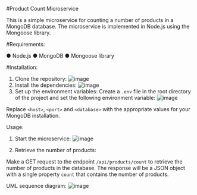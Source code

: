 #Product Count Microservice


This is a simple microservice for counting a number of products in a MongoDB database. The microservice is implemented in Node.js using the Mongoose library. 

#Requirements: 

●	Node.js
●	MongoDB
●	Mongoose library

#Installation: 

1.	Clone the repository:
![image](https://user-images.githubusercontent.com/71670898/218364979-246d7ad8-36fc-49ac-88c9-2cbed6a0c923.png)
2.	Install the dependencies:
![image](https://user-images.githubusercontent.com/71670898/218365021-8943284b-b07d-4090-8c76-7ce5ad1b5221.png)
3.	Set up the environment variables:
Create a `.env` file in the root directory of the project and set the following environment variable: 
![image](https://user-images.githubusercontent.com/71670898/218365059-b057d92a-478c-4387-b2c2-e4469af48b02.png)

Replace `<host>`, `<port>` and `<database>` with the appropriate values for your MongoDB installation. 

Usage: 

1.	Start the microservice: 
![image](https://user-images.githubusercontent.com/71670898/218365088-cc7d1dd7-312b-48d6-bdd9-e7ce052f3fe9.png)

2.	Retrieve the number of products:

Make a GET request to the endpoint `/api/products/count`  to retrieve the number of products in the database. The response will be a JSON object with a single property `count` that contains the number of products. 

UML sequence diagram: 
![image](https://user-images.githubusercontent.com/71670898/218365147-31cde2ed-25b4-4125-bfa2-ac0476da01ad.png)

